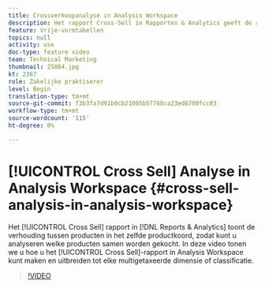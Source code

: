 ```yaml
---
title: Crossverkoopanalyse in Analysis Workspace
description: Het rapport Cross-Sell in Rapporten & Analytics geeft de relatie tussen producten in dezelfde producttekenreeks weer, zodat u kunt analyseren welke producten samen worden aangeschaft. In deze video laten we u zien hoe u het rapport Cross-Sell in Analysis Workspace kunt maken en het nog verder kunt uitbreiden naar elke multigetaxeerde dimensie of classificatie.
feature: Vrije-vormtabellen
topics: null
activity: use
doc-type: feature video
team: Technical Marketing
thumbnail: 25864.jpg
kt: 2367
role: Zakelijke praktiserer
level: Begin
translation-type: tm+mt
source-git-commit: f3b3fa7d91b0cb21005b57768ca23ed6700fcc03
workflow-type: tm+mt
source-wordcount: '115'
ht-degree: 0%

---
```



# [!UICONTROL Cross Sell] Analyse in Analysis Workspace  {#cross-sell-analysis-in-analysis-workspace}

Het [!UICONTROL Cross Sell] rapport in [!DNL Reports & Analytics] toont de verhouding tussen producten in het zelfde productkoord, zodat kunt u analyseren welke producten samen worden gekocht. In deze video tonen we u hoe u het [!UICONTROL Cross Sell]-rapport in Analysis Workspace kunt maken en uitbreiden tot elke multigetaxeerde dimensie of classificatie.

>[!VIDEO](https://video.tv.adobe.com/v/25864/?quality=12)
